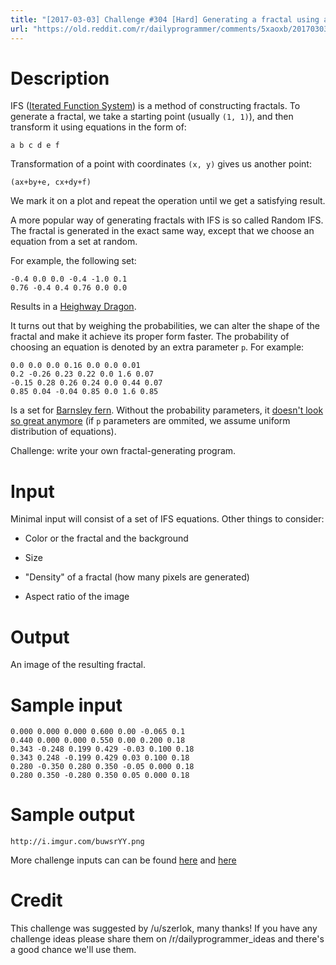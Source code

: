 ```yaml
---
title: "[2017-03-03] Challenge #304 [Hard] Generating a fractal using affine transformation"
url: "https://old.reddit.com/r/dailyprogrammer/comments/5xaoxb/20170303_challenge_304_hard_generating_a_fractal/"
---
```




# Description

IFS ([Iterated Function System](https://en.wikipedia.org/wiki/Iterated_function_system)) is a method of constructing fractals. To generate a fractal, we take a starting point (usually `(1, 1)`), and then transform it using equations in the form of:

    a b c d e f

Transformation of a point with coordinates `(x, y)` gives us another point:

    (ax+by+e, cx+dy+f)

We mark it on a plot and repeat the operation until we get a satisfying result.

A more popular way of generating fractals with IFS is so called Random IFS. The fractal is generated in the exact same way, except that we choose an equation from a set at random.

For example, the following set:

    -0.4 0.0 0.0 -0.4 -1.0 0.1
    0.76 -0.4 0.4 0.76 0.0 0.0

Results in a [Heighway Dragon](http://i.imgur.com/8SIUUP3.png).

It turns out that by weighing the probabilities, we can alter the shape of the fractal and make it achieve its proper form faster. The probability of choosing an equation is denoted by an extra parameter `p`. For example:

    0.0 0.0 0.0 0.16 0.0 0.0 0.01
    0.2 -0.26 0.23 0.22 0.0 1.6 0.07
    -0.15 0.28 0.26 0.24 0.0 0.44 0.07
    0.85 0.04 -0.04 0.85 0.0 1.6 0.85

Is a set for [Barnsley fern](http://i.imgur.com/8fvYvr1.png). Without the probability parameters, it [doesn't look so great anymore](http://i.imgur.com/wny7bnB.png) (if `p` parameters are ommited, we assume uniform distribution of equations).

Challenge: write your own fractal-generating program.

# Input

Minimal input will consist of a set of IFS equations. Other things to consider:

* Color or the fractal and the background
* Size

* "Density" of a fractal (how many pixels are generated) 
* Aspect ratio of the image

# Output

An image of the resulting fractal.

# Sample input

    0.000 0.000 0.000 0.600 0.00 -0.065 0.1
    0.440 0.000 0.000 0.550 0.00 0.200 0.18
    0.343 -0.248 0.199 0.429 -0.03 0.100 0.18
    0.343 0.248 -0.199 0.429 0.03 0.100 0.18
    0.280 -0.350 0.280 0.350 -0.05 0.000 0.18
    0.280 0.350 -0.280 0.350 0.05 0.000 0.18

# Sample output

    http://i.imgur.com/buwsrYY.png


More challenge inputs can can be found [here](http://cs.lmu.edu/~ray/notes/ifs/) and [here](http://paulbourke.net/fractals/)

# Credit

This challenge was suggested by /u/szerlok, many thanks! If you have any challenge ideas please share them on /r/dailyprogrammer_ideas and there's a good chance we'll use them. 
